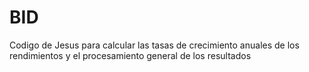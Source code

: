 # BID

Codigo de Jesus para calcular las tasas de crecimiento anuales de los rendimientos y el procesamiento general de los resultados
